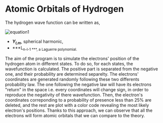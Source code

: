 # Atomic Orbitals of Hydrogen
The hydrogen wave function can be written as,

![equation1](https://latex.codecogs.com/gif.latex?\phi_{n,l,m}(r)&space;=&space;Y_{l,m}(\theta,\phi)e^{-r/na_{1}}(\frac{r}{a_{1}})^{l}L_{n-l-1}(r))
- ***Y<sub>l,m***, spherical harmonic,
- ***L<sub>n-l-1 ***, a Laguerre polynomial.

The aim of the program is to simulate the electrons' position of the hydrogen atom in different states. To do so, for each states, the wavefunction is calculated. The positive part is separated from the negative one, and their probability are determined separelty. The electrons' coordinates are generated randomly following these two differents probability law. The one following the negative law will have its electrons "return" in the space i.e. every coordinates will change sign, in order to reproduce the negativity of there wavefunction. Then, the electron's coordinates correponding to a probability of presence less than 25% are deleted, and the rest are plot with a color code revealing the most likely electron's positions. Thanks to this approach, we can observe that all the electrons will form atomic orbitals that we can compare to the theory.

